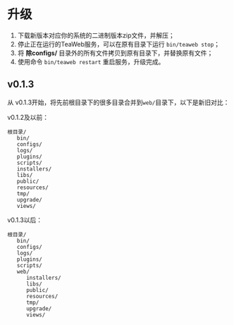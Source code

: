 # 升级
1. 下载新版本对应你的系统的二进制版本zip文件，并解压；
2. 停止正在运行的TeaWeb服务，可以在原有目录下运行 `bin/teaweb stop`；
3. 将 **除configs/** 目录外的所有文件拷贝到原有目录下，并替换原有文件；
4. 使用命令 `bin/teaweb restart` 重启服务，升级完成。

## v0.1.3
从 v0.1.3开始，将先前根目录下的很多目录合并到`web/`目录下，以下是新旧对比：

v0.1.2及以前：
~~~
根目录/
   bin/
   configs/
   logs/
   plugins/
   scripts/
   installers/
   libs/
   public/
   resources/
   tmp/
   upgrade/
   views/
~~~

v0.1.3以后：
~~~
根目录/
   bin/
   configs/
   logs/
   plugins/
   scripts/
   web/
      installers/
      libs/
      public/
      resources/
      tmp/
      upgrade/
      views/
~~~